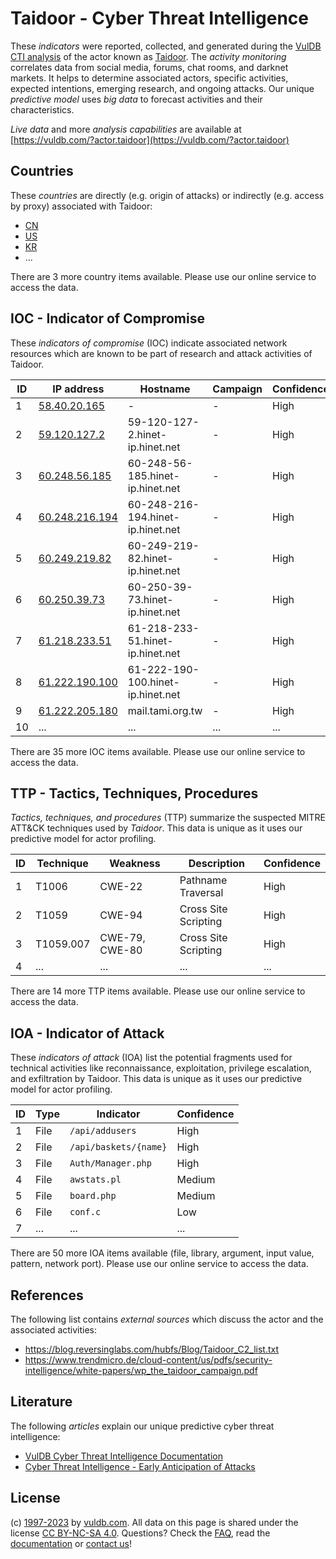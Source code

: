 # Taidoor - Cyber Threat Intelligence

These _indicators_ were reported, collected, and generated during the [VulDB CTI analysis](https://vuldb.com/?kb.cti) of the actor known as [Taidoor](https://vuldb.com/?actor.taidoor). The _activity monitoring_ correlates data from social media, forums, chat rooms, and darknet markets. It helps to determine associated actors, specific activities, expected intentions, emerging research, and ongoing attacks. Our unique _predictive model_ uses _big data_ to forecast activities and their characteristics.

_Live data_ and more _analysis capabilities_ are available at [https://vuldb.com/?actor.taidoor](https://vuldb.com/?actor.taidoor)

## Countries

These _countries_ are directly (e.g. origin of attacks) or indirectly (e.g. access by proxy) associated with Taidoor:

* [CN](https://vuldb.com/?country.cn)
* [US](https://vuldb.com/?country.us)
* [KR](https://vuldb.com/?country.kr)
* ...

There are 3 more country items available. Please use our online service to access the data.

## IOC - Indicator of Compromise

These _indicators of compromise_ (IOC) indicate associated network resources which are known to be part of research and attack activities of Taidoor.

ID | IP address | Hostname | Campaign | Confidence
-- | ---------- | -------- | -------- | ----------
1 | [58.40.20.165](https://vuldb.com/?ip.58.40.20.165) | - | - | High
2 | [59.120.127.2](https://vuldb.com/?ip.59.120.127.2) | 59-120-127-2.hinet-ip.hinet.net | - | High
3 | [60.248.56.185](https://vuldb.com/?ip.60.248.56.185) | 60-248-56-185.hinet-ip.hinet.net | - | High
4 | [60.248.216.194](https://vuldb.com/?ip.60.248.216.194) | 60-248-216-194.hinet-ip.hinet.net | - | High
5 | [60.249.219.82](https://vuldb.com/?ip.60.249.219.82) | 60-249-219-82.hinet-ip.hinet.net | - | High
6 | [60.250.39.73](https://vuldb.com/?ip.60.250.39.73) | 60-250-39-73.hinet-ip.hinet.net | - | High
7 | [61.218.233.51](https://vuldb.com/?ip.61.218.233.51) | 61-218-233-51.hinet-ip.hinet.net | - | High
8 | [61.222.190.100](https://vuldb.com/?ip.61.222.190.100) | 61-222-190-100.hinet-ip.hinet.net | - | High
9 | [61.222.205.180](https://vuldb.com/?ip.61.222.205.180) | mail.tami.org.tw | - | High
10 | ... | ... | ... | ...

There are 35 more IOC items available. Please use our online service to access the data.

## TTP - Tactics, Techniques, Procedures

_Tactics, techniques, and procedures_ (TTP) summarize the suspected MITRE ATT&CK techniques used by _Taidoor_. This data is unique as it uses our predictive model for actor profiling.

ID | Technique | Weakness | Description | Confidence
-- | --------- | -------- | ----------- | ----------
1 | T1006 | CWE-22 | Pathname Traversal | High
2 | T1059 | CWE-94 | Cross Site Scripting | High
3 | T1059.007 | CWE-79, CWE-80 | Cross Site Scripting | High
4 | ... | ... | ... | ...

There are 14 more TTP items available. Please use our online service to access the data.

## IOA - Indicator of Attack

These _indicators of attack_ (IOA) list the potential fragments used for technical activities like reconnaissance, exploitation, privilege escalation, and exfiltration by Taidoor. This data is unique as it uses our predictive model for actor profiling.

ID | Type | Indicator | Confidence
-- | ---- | --------- | ----------
1 | File | `/api/addusers` | High
2 | File | `/api/baskets/{name}` | High
3 | File | `Auth/Manager.php` | High
4 | File | `awstats.pl` | Medium
5 | File | `board.php` | Medium
6 | File | `conf.c` | Low
7 | ... | ... | ...

There are 50 more IOA items available (file, library, argument, input value, pattern, network port). Please use our online service to access the data.

## References

The following list contains _external sources_ which discuss the actor and the associated activities:

* https://blog.reversinglabs.com/hubfs/Blog/Taidoor_C2_list.txt
* https://www.trendmicro.de/cloud-content/us/pdfs/security-intelligence/white-papers/wp_the_taidoor_campaign.pdf

## Literature

The following _articles_ explain our unique predictive cyber threat intelligence:

* [VulDB Cyber Threat Intelligence Documentation](https://vuldb.com/?kb.cti)
* [Cyber Threat Intelligence - Early Anticipation of Attacks](https://www.scip.ch/en/?labs.20201022)

## License

(c) [1997-2023](https://vuldb.com/?kb.changelog) by [vuldb.com](https://vuldb.com/?kb.about). All data on this page is shared under the license [CC BY-NC-SA 4.0](https://creativecommons.org/licenses/by-nc-sa/4.0/). Questions? Check the [FAQ](https://vuldb.com/?kb.faq), read the [documentation](https://vuldb.com/?kb) or [contact us](https://vuldb.com/?contact)!

